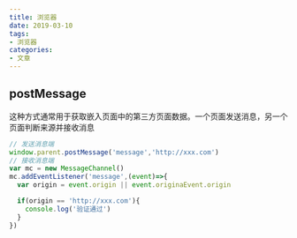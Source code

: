 ```yaml
---
title: 浏览器
date: 2019-03-10
tags: 
- 浏览器
categories: 
- 文章
---
```


## postMessage

这种方式通常用于获取嵌入页面中的第三方页面数据。一个页面发送消息，另一个页面判断来源并接收消息

```js
// 发送消息端
window.parent.postMessage('message','http://xxx.com')
// 接收消息端
var mc = new MessageChannel()
mc.addEventListener('message',(event)=>{
  var origin = event.origin || event.originaEvent.origin

  if(origin == 'http://xxx.com'){
    console.log('验证通过')
  }
})
```